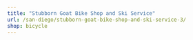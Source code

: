 ```yaml
---
title: "Stubborn Goat Bike Shop and Ski Service"
url: /san-diego/stubborn-goat-bike-shop-and-ski-service-3/
shop: bicycle
---
```

